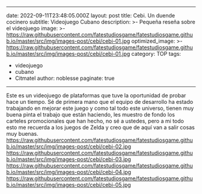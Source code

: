  ---
date: 2022-09-11T23:48:05.000Z
layout: post
title: Cebi. Un duende cocinero
subtitle: Videojuego Cubano 
description: >-
  Pequeña reseña sobre el videojuego 
image: >-
  https://raw.githubusercontent.com/fatestudiosgame/fatestudiosgame.github.io/master/src/img/images-post/cebi/cebi-01.jpg
optimized_image: >-
   https://raw.githubusercontent.com/fatestudiosgame/fatestudiosgame.github.io/master/src/img/images-post/cebi/cebi-01.jpg
category: TOP
tags:
  - videojuego
  - cubano
  - Citmatel
author: noblesse
paginate: true
---
Este es un videojuego de plataformas que tuve la oportunidad de probar hace un tiempo. Sé de primera mano que el equipo de desarrollo ha estado trabajando en mejorar este juego y como tal todo este universo, tienen muy buena pinta el trabajo que están haciendo, les muestro de fondo los carteles promocionales que han hecho, no sé a ustedes, pero a mi todo esto me recuerda a los juegos de Zelda y creo que de aquí van a salir cosas muy buenas.
https://raw.githubusercontent.com/fatestudiosgame/fatestudiosgame.github.io/master/src/img/images-post/cebi/cebi-02.jpg
https://raw.githubusercontent.com/fatestudiosgame/fatestudiosgame.github.io/master/src/img/images-post/cebi/cebi-03.jpg
https://raw.githubusercontent.com/fatestudiosgame/fatestudiosgame.github.io/master/src/img/images-post/cebi/cebi-04.jpg
https://raw.githubusercontent.com/fatestudiosgame/fatestudiosgame.github.io/master/src/img/images-post/cebi/cebi-05.jpg